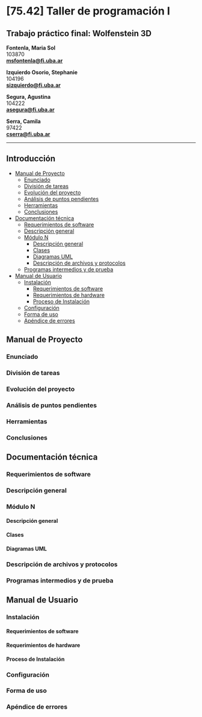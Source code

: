 # [75.42] Taller de programación I
## Trabajo práctico final: Wolfenstein 3D


**Fontenla, Maria Sol**  
103870  
**msfontenla@fi.uba.ar**

**Izquierdo Osorio,  Stephanie**  
104196  
**sizquierdo@fi.uba.ar**

**Segura, Agustina**  
104222  
**asegura@fi.uba.ar**

**Serra, Camila**  
97422  
**cserra@fi.uba.ar**


___

## Introducción

* [Manual de Proyecto](#)
  + [Enunciado](#)
  + [División de tareas](#)
  + [Evolución del proyecto](#)
  + [Análisis de puntos pendientes](#)
  + [Herramientas](#)
  + [Conclusiones](#)
* [Documentación técnica](#doc)
  + [Requerimientos de software](#)
  + [Descripción general](#)
  + [Módulo N](#)
    + [Descripción general](#)
    + [Clases](#)
    + [Diagramas UML](#)
    + [Descripción de archivos y protocolos](#)
  + [Programas intermedios y de prueba](#)
* [Manual de Usuario](#manual)
  + [Instalación](#)
    + [Requerimientos de software](#)
    + [Requerimientos de hardware](#)
    + [Proceso de Instalación](#)
  + [Configuración](#)
  + [Forma de uso](#)
  + [Apéndice de errores](#)


## Manual de Proyecto
### Enunciado
### División de tareas
### Evolución del proyecto
### Análisis de puntos pendientes
### Herramientas
### Conclusiones
## Documentación técnica
### Requerimientos de software
### Descripción general
### Módulo N
#### Descripción general
#### Clases
#### Diagramas UML
### Descripción de archivos y protocolos
### Programas intermedios y de prueba
## Manual de Usuario
### Instalación
#### Requerimientos de software
#### Requerimientos de hardware
#### Proceso de Instalación
### Configuración
### Forma de uso
### Apéndice de errores
